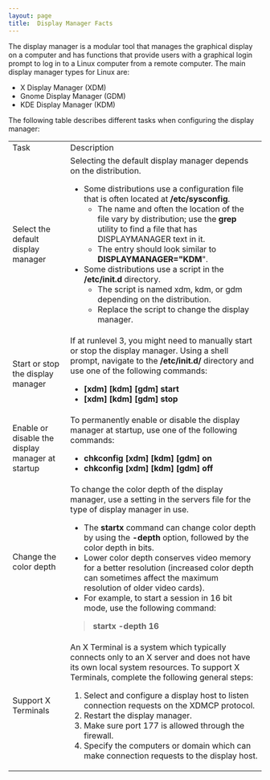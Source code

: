 ```yaml
---
layout: page
title:  Display Manager Facts
---
```


The display manager is a modular tool that manages the graphical display on a
computer and has functions that provide users with a graphical login prompt to
log in to a Linux computer from a remote computer. The main display manager
types for Linux are:

  * X Display Manager (XDM)
  * Gnome Display Manager (GDM)
  * KDE Display Manager (KDM)

The following table describes different tasks when configuring the display
manager:

<table>

<tr> <td>Task</td> <td>Description</td>

</tr>

<tr> <td>Select the default display manager</td> <td>Selecting the default
display manager depends on the distribution.

<ul>

<li>Some distributions use a configuration file that is often located at
<b>/etc/sysconfig</b>.

<ul>

<li>The name and often the location of the file vary by distribution; use the
<b>grep</b> utility to find a file that has DISPLAYMANAGER text in it.

</li>

<li>The entry should look similar to <b>DISPLAYMANAGER="KDM</b>".

</li>

</ul>

</li>

<li>Some distributions use a script in the <b>/etc/init.d</b> directory.

<ul>

<li>The script is named xdm, kdm, or gdm depending on the distribution.

</li>

<li>Replace the script to change the display manager.

</li>

</ul>

</li>

</ul> </td>

</tr>

<tr> <td>Start or stop the display manager</td> <td>If at runlevel 3, you
might need to manually start or stop the display manager. Using a shell
prompt, navigate to the <b>/etc/init.d/</b> directory and use one of the
following commands:

<ul>

<li><b>[xdm] [kdm] [gdm] start</b>

</li>

<li><b>[xdm] [kdm] [gdm] stop</b>

</li>

</ul> </td>

</tr>

<tr> <td>Enable or disable the display manager at startup</td> <td>To
permanently enable or disable the display manager at startup, use one of the
following commands:

<ul>

<li><b>chkconfig [xdm] [kdm] [gdm] on</b>

</li>

<li><b>chkconfig [xdm] [kdm] [gdm] off</b>

</li>

</ul> </td>

</tr>

<tr> <td>Change the color depth</td> <td>To change the color depth of the
display manager, use a setting in the servers file for the type of display
manager in use.

<ul>

<li>The <b>startx</b> command can change color depth by using the<b>
-depth</b> option, followed by the color depth in bits.

</li>

<li>Lower color depth conserves video memory for a better resolution
(increased color depth can sometimes affect the maximum resolution of older
video cards).

</li>

<li>For example, to start a session in 16 bit mode, use the following command:

</li>

</ul>

> <b>startx -depth 16 </b>

</td>

</tr>

<tr> <td>Support X Terminals</td> <td>An X Terminal is a system which
typically connects only to an X server and does not have its own local system
resources. To support X Terminals, complete the following general steps:

<ol>

<li>Select and configure a display host to listen connection requests on the
XDMCP protocol.

</li>

<li>Restart the display manager.

</li>

<li>Make sure port 177 is allowed through the firewall.

</li>

<li>Specify the computers or domain which can make connection requests to the
display host.

</li>

</ol> </td>

</tr> </table>

